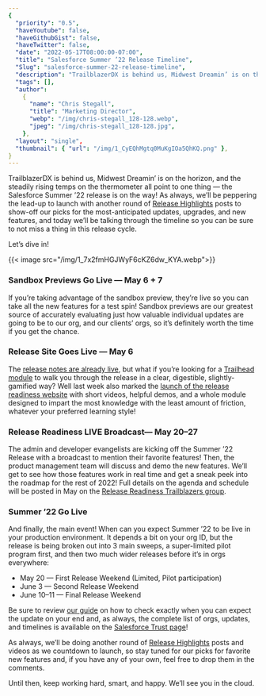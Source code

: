 ```yaml
---
{
  "priority": "0.5",
  "haveYoutube": false,
  "haveGithubGist": false,
  "haveTwitter": false,
  "date": "2022-05-17T08:00:00-07:00",
  "title": "Salesforce Summer ’22 Release Timeline",
  "Slug": "salesforce-summer-22-release-timeline",
  "description": "TrailblazerDX is behind us, Midwest Dreamin’ is on the horizon, and the steadily rising temps on the thermometer all point to one thing —…",
  "tags": [],
  "author":
    {
      "name": "Chris Stegall",
      "title": "Marketing Director",
      "webp": "/img/chris-stegall_128-128.webp",
      "jpeg": "/img/chris-stegall_128-128.jpg",
    },
  "layout": "single",
  "thumbnail": { "url": "/img/1_CyEQhMgtq0MuKgIOa5QhKQ.png" },
}
---
```


TrailblazerDX is behind us, Midwest Dreamin’ is on the horizon, and the steadily rising temps on the thermometer all point to one thing — the Salesforce Summer ’22 release is on the way! As always, we’ll be peppering the lead-up to launch with another round of [Release Highlights](https://medium.com/creme-de-la-crm/tagged/release-highlights) posts to show-off our picks for the most-anticipated updates, upgrades, and new features, and today we’ll be talking through the timeline so you can be sure to not miss a thing in this release cycle.

Let’s dive in!

{{< image src="/img/1_7x2fmHGJWyF6cKZ6dw_KYA.webp">}}

### Sandbox Previews Go Live — May 6 + 7

If you’re taking advantage of the sandbox preview, they’re live so you can take all the new features for a test spin! Sandbox previews are our greatest source of accurately evaluating just how valuable individual updates are going to be to our org, and our clients’ orgs, so it’s definitely worth the time if you get the chance.

### Release Site Goes Live — May 6

The [release notes are already live](https://help.salesforce.com/s/articleView?id=release-notes.salesforce_release_notes.htm&type=5&release=238), but what if you’re looking for a [Trailhead module](https://trailhead.salesforce.com/en/content/learn/modules/summer-22-release-highlights/) to walk you through the release in a clear, digestible, slightly-gamified way? Well last week also marked the [launch of the release readiness website](https://trailhead.salesforce.com/en/content/learn/modules/summer-22-release-highlights/) with short videos, helpful demos, and a whole module designed to impart the most knowledge with the least amount of friction, whatever your preferred learning style!

### Release Readiness LIVE Broadcast— May 20–27

The admin and developer evangelists are kicking off the Summer ’22 Release with a broadcast to mention their favorite features! Then, the product management team will discuss and demo the new features. We’ll get to see how those features work in real time and get a sneak peek into the roadmap for the rest of 2022! Full details on the agenda and schedule will be posted in May on the [Release Readiness Trailblazers group](https://success.salesforce.com/featuredGroupDetail?id=a1z30000006IDYhAAO).

### Summer ’22 Go Live

And finally, the main event! When can you expect Summer ’22 to be live in your production environment. It depends a bit on your org ID, but the release is being broken out into 3 main sweeps, a super-limited pilot program first, and then two much wider releases before it’s in orgs everywhere:

- May 20 — First Release Weekend (Limited, Pilot participation)
- June 3 — Second Release Weekend
- June 10–11 — Final Release Weekend

Be sure to review [our guide](https://medium.com/creme-de-la-crm/how-to-check-when-the-spring-21-release-is-hitting-your-org-5167b887c1b6) on how to check exactly when you can expect the update on your end and, as always, the complete list of orgs, updates, and timelines is available on the [Salesforce Trust page](https://www.salesforce.com/blog/winter-22-sandbox-preview/#:~:text=gets%20upgraded.%20Our-,Trust,-page%20has%20the)!

As always, we’ll be doing another round of [Release Highlights](https://medium.com/creme-de-la-crm/tagged/release-highlights) posts and videos as we countdown to launch, so stay tuned for our picks for favorite new features and, if you have any of your own, feel free to drop them in the comments.

Until then, keep working hard, smart, and happy. We’ll see you in the cloud.
